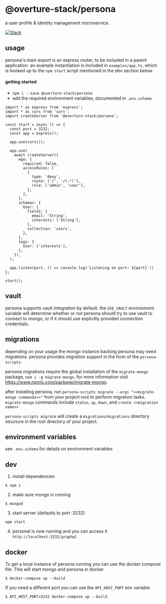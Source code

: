 # @overture-stack/persona

a user profile & identity management microservice.

[![Slack](http://slack.overture.bio/badge.svg)](http://slack.overture.bio)

## usage

persona's main export is an express router, to be included in a parent application. an example instantiation is included in `examples/app.ts`, which is hooked up to the `npm start` script mentioned in the dev section below.

#### getting started

* `npm i --save @overture-stack/persona`
* add the required environment variables, documented in `.env.schema`

```
import * as express from 'express';
import * as cors from 'cors';
import createServer from '@overture-stack/persona';

const start = async () => {
  const port = 3232;
  const app = express();

  app.use(cors());

  app.use(
    await createServer({
      ego: {
        required: false,
        accessRules: [
          {
            type: 'deny',
            route: ['/', '/(.*)'],
            role: ['admin', 'user'],
          },
        ],
      },
      schemas: {
        User: {
          fields: {
            email: 'String',
            interests: ['String'],
          },
          collection: 'users',
        },
      },
      tags: {
        User: ['interests'],
      },
    }),
  );

  app.listen(port, () => console.log(`Listening on port: ${port}`))
};

start();
```

## vault

persona supports vault integration by default. the `USE_VAULT` environment variable will determine whether or not persona should try to use vault to connect to mongo, or if it should use explicitly provided connection credentials.

## migrations

depending on your usage the mongo instance backing persona may need migrations. persona provides migration support in the form of the `persona-scripts`.

persona migrations require the global installation of the `migrate-mongo` package, `npm i -g migrate-mongo`. for more information visit https://www.npmjs.com/package/migrate-mongo.

after installing persona, run `persona-scripts migrate --args "<<migrate-mongo commands>>"` from your project root to perform migration tasks. `migrate-mongo` commands include `status`, `up`, `down`, and `create <<migration name>>`

`persona-scripts migrate` will create a `migrations/migrations` directory structure in the root directory of your project.

## environment variables

see `.env.schema` for details on environment variables

## dev

1.  install dependencies

```
$ npm i
```

2.  make sure mongo is running

```
$ mongod
```

3.  start server (defaults to port :3232)

```
npm start
```

4.  personal is now running and you can access it `http://localhost:3232/graphql`

## docker

To get a local instance of persona running you can use the docker compose file. This will start mongo and persona in docker.

```
$ docker-compose up --build
```

If you need a different port you can use the `API_HOST_PORT` env variable

```
$ API_HOST_PORT=3232 docker-compose up --build
```

